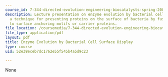 ```yaml
---
course_id: 7-344-directed-evolution-engineering-biocatalysts-spring-2008
description: Lecture presentation on enzyme evolution by bacterial cell surface display,
  a technique for presenting proteins on the surface of bacteria by fusing the proteins
  to surface anchoring motifs or carrier proteins.
file_location: /coursemedia/7-344-directed-evolution-engineering-biocatalysts-spring-2008/52e38eceb7dc1762e55f545b4a5d9c23_ses9_slides.pdf
file_type: application/pdf
layout: pdf
title: Enzyme Evolution by Bacterial Cell Surface Display
type: course
uid: 52e38eceb7dc1762e55f545b4a5d9c23

---
```

None